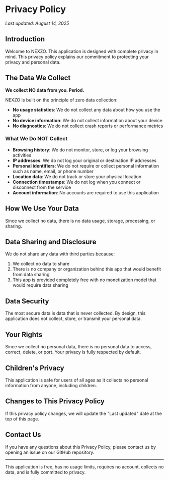 # Privacy Policy

*Last updated: August 14, 2025*

## Introduction

Welcome to NEXZO. This application is designed with complete privacy in mind. This privacy policy explains our commitment to protecting your privacy and personal data.

## The Data We Collect

**We collect NO data from you. Period.**

NEXZO is built on the principle of zero data collection:

- **No usage statistics**: We do not collect any data about how you use the app
- **No device information**: We do not collect information about your device
- **No diagnostics**: We do not collect crash reports or performance metrics

### What We Do NOT Collect
- **Browsing history**: We do not monitor, store, or log your browsing activities
- **IP addresses**: We do not log your original or destination IP addresses
- **Personal identifiers**: We do not require or collect personal information such as name, email, or phone number
- **Location data**: We do not track or store your physical location
- **Connection timestamps**: We do not log when you connect or disconnect from the service
- **Account information**: No accounts are required to use this application

## How We Use Your Data

Since we collect no data, there is no data usage, storage, processing, or sharing.

## Data Sharing and Disclosure

We do not share any data with third parties because:
1. We collect no data to share
2. There is no company or organization behind this app that would benefit from data sharing
3. This app is provided completely free with no monetization model that would require data sharing

## Data Security

The most secure data is data that is never collected. By design, this application does not collect, store, or transmit your personal data.

## Your Rights

Since we collect no personal data, there is no personal data to access, correct, delete, or port. Your privacy is fully respected by default.

## Children's Privacy

This application is safe for users of all ages as it collects no personal information from anyone, including children.

## Changes to This Privacy Policy

If this privacy policy changes, we will update the "Last updated" date at the top of this page.

## Contact Us

If you have any questions about this Privacy Policy, please contact us by opening an issue on our GitHub repository.

---

This application is free, has no usage limits, requires no account, collects no data, and is fully committed to privacy.